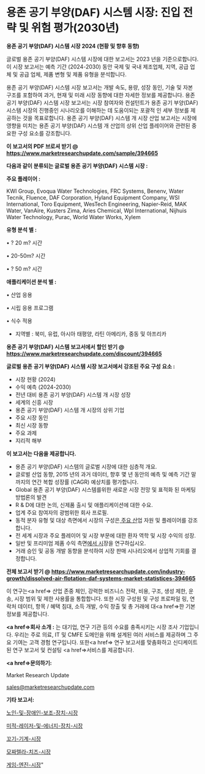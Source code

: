 # 용존 공기 부양(DAF) 시스템 시장: 진입 전략 및 위험 평가(2030년)

<strong>용존 공기 부양(DAF) 시스템 시장 2024 (현황 및 향후 동향)</strong>

글로벌 용존 공기 부양(DAF) 시스템 시장에 대한 보고서는 2023 년을 기준으로합니다.이 시장 보고서는 예측 기간 (2024-2030) 동안 국제 및 국내 제조업체, 지역, 공급 업체 및 공급 업체, 제품 변형 및 제품 유형을 분석합니다.

용존 공기 부양(DAF) 시스템 시장 보고서는 개발 속도, 용량, 성장 동인, 기술 및 자본 구조를 포함하여 과거, 현재 및 미래 시장 동향에 대한 자세한 정보를 제공합니다. 용존 공기 부양(DAF) 시스템 시장 보고서는 시장 참여자와 컨설턴트가 용존 공기 부양(DAF) 시스템 시장의 진행중인 시나리오를 이해하는 데 도움이되는 포괄적 인 세부 정보를 제공하는 것을 목표로합니다. 용존 공기 부양(DAF) 시스템 개 시장 산업 보고서는 시장에 영향을 미치는 용존 공기 부양(DAF) 시스템 개 산업의 상위 산업 플레이어와 관련된 중요한 구성 요소를 강조합니다.



<strong>이 보고서의 PDF 브로셔 받기 @ <a href=https://www.marketresearchupdate.com/sample/394665>https://www.marketresearchupdate.com/sample/394665</a></strong>



<strong>다음과 같이 분류되는 글로벌 용존 공기 부양(DAF) 시스템 시장 :</strong>



<strong>주요 플레이어 :</strong>

KWI Group, Evoqua Water Technologies, FRC Systems, Benenv, Water Tecnik, Fluence, DAF Corporation, Hyland Equipment Company, WSI International, Toro Equipment, WesTech Engineering, Napier-Reid, MAK Water, VanAire, Kusters Zima, Aries Chemical, Wpl International, Nijhuis Water Technology, Purac, World Water Works, Xylem



<strong>유형 분석 별 :</strong>

• ? 20 m? 시간

• 20-50m? 시간

• ? 50 m? 시간



<strong>애플리케이션 분석 별 :</strong>

• 산업 응용

• 시립 응용 프로그램

• 식수 적용

<ul>
  <li>지역별 : 북미, 유럽, 아시아 태평양, 라틴 아메리카, 중동 및 아프리카</li>
</ul>


<strong>용존 공기 부양(DAF) 시스템 보고서에서 할인 받기 @ <a href=https://www.marketresearchupdate.com/discount/394665>https://www.marketresearchupdate.com/discount/394665</a></strong>



<strong>글로벌 용존 공기 부양(DAF) 시스템 시장 보고서에서 강조된 주요 구성 요소 :</strong>
<ul>
  <li>시장 현황 (2024)</li>
  <li>수익 예측 (2024-2030)</li>
  <li>전년 대비 용존 공기 부양(DAF) 시스템 개 시장 성장</li>
  <li>세계의 신흥 시장</li>
  <li>용존 공기 부양(DAF) 시스템 개 시장의 상위 기업</li>
  <li>주요 시장 동인</li>
  <li>최신 시장 동향</li>
  <li>주요 과제</li>
  <li>지리적 해부</li>
</ul>


<strong>이 보고서는 다음을 제공합니다.</strong>
<ul>
  <li>용존 공기 부양(DAF) 시스템의 글로벌 시장에 대한 심층적 개요.</li>
  <li>글로벌 산업 동향, 2015 년의 과거 데이터, 향후 몇 년 동안의 예측 및 예측 기간 말까지의 연간 복합 성장률 (CAGR) 예상치를 평가합니다.</li>
  <li>Global 용존 공기 부양(DAF) 시스템를위한 새로운 시장 전망 및 표적화 된 마케팅 방법론의 발견</li>
  <li>R &amp; D에 대한 논의, 신제품 출시 및 애플리케이션에 대한 수요.</li>
  <li>업계 주요 참여자의 광범위한 회사 프로필.</li>
  <li>동적 분자 유형 및 대상 측면에서 시장의 구성은<a href=> 주요 산</a>업 자원 및 플레이어를 강조합니다.</li>
  <li>전 세계 시장과 주요 플레이어 및 시장 부문에 대한 환자 역학 및 시장 수익의 성장.</li>
  <li>일반 및 프리미엄 제품 수익 측면<a href=>에서 시</a>장을 연구하십시오.</li>
  <li>거래 승인 및 공동 개발 동향을 분석하여 시장 판매 시나리오에서 상업적 기회를 결정합니다.</li>
</ul>



<strong>전체 보고서 받기 @ <a href=https://www.marketresearchupdate.com/industry-growth/dissolved-air-flotation-daf-systems-market-statistices-394665>https://www.marketresearchupdate.com/industry-growth/dissolved-air-flotation-daf-systems-market-statistices-394665</a></strong>

이 연구는<a href=> 산업 존중</a> 체인, 강력한 비즈니스 전략, 비용, 구조, 생성 제한, 운송, 시장 범위 및 제한 사용률을 통합합니다. 또한 시장 구성원 및 구성 프로파일 링, 연락처 데이터, 항목 / 혜택 침대, 소득 개발, 수익 창출 및 총 거래에 대<a href=>한 기본 </a>정보를 제공합니다.



<strong><a href=>회사 소</a>개 :</strong>
는 대기업, 연구 기관 등의 수요를 충족시키는 시장 조사 기업입니다. 우리는 주로 의료, IT 및 CMFE 도메인을 위해 설계된 여러 서비스를 제공하며 그 주요 기여는 고객 경험 연구입니다. 또한<a href=> 연구 보</a>고서를 맞춤화하고 신디케이트 된 연구 보고서 및 컨설팅 <a href=>서비스</a>를 제공합니다.



<strong><a href=>문의하기:</a></strong>

Market Research Update

sales@marketresearchupdate.com



<strong>기타 보고서:</strong>

<a href=https://www.linkedin.com/pulse/노인-및-장애인-보조-장치-시장-경쟁-분석-성장-잠재력-2029/>노인-및-장애인-보조-장치-시장</a>

<a href=https://www.linkedin.com/pulse/미적-레이저-및-에너지-장치-시장-경쟁-분석-성장-잠재력-2029-nbwgf/>미적-레이저-및-에너지-장치-시장</a>

<a href=https://www.linkedin.com/pulse/꼬기-기계-시장-경쟁-분석-및-성장-잠재력-2029-isdailynews-7o5jf/>꼬기-기계-시장</a>

<a href=https://www.linkedin.com/pulse/모짜렐라-치즈-시장-동향-및-성장-전망-consumer-connection-compendium-ana-dc4hf/>모짜렐라-치즈-시장</a>

<a href=https://www.linkedin.com/pulse/게임-엔진-시장-진입-전략-및-위험-평가2029년-trendsetters-talk-360-analysis-8ujbf/>게임-엔진-시장</a>"

